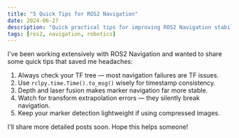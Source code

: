 ```yaml
---
title: "5 Quick Tips for ROS2 Navigation"
date: 2024-06-27
description: "Quick practical tips for improving ROS2 Navigation stability and troubleshooting TF issues."
tags: [ros2, navigation, robotics]
---
```


I've been working extensively with ROS2 Navigation and wanted to share some quick tips that saved me headaches:

1. Always check your TF tree — most navigation failures are TF issues.  
2. Use `rclpy.time.Time().to_msg()` wisely for timestamp consistency.  
3. Depth and laser fusion makes marker navigation far more stable.  
4. Watch for transform extrapolation errors — they silently break navigation.  
5. Keep your marker detection lightweight if using compressed images.  

I'll share more detailed posts soon. Hope this helps someone!
